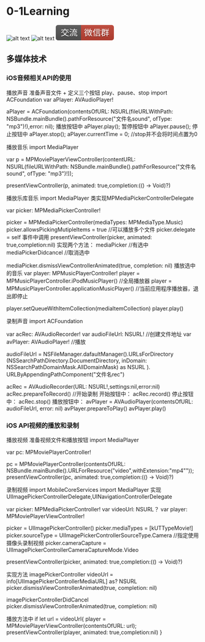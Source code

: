 # 0-1Learning

![alt text](../../static/common/svg/luoxiaosheng.svg "公众号")
![alt text](../../static/common/svg/luoxiaosheng_learning.svg "学习")
![alt text](../../static/common/svg/luoxiaosheng_wechat.svg "微信")



## 多媒体技术

### iOS音频相关API的使用

播放声音
准备声音文件 + 定义三个按钮 play、pause、stop
import ACFoundation
var aPlayer: AVAudioPlayer!

aPlayer = ACFoundation(contentsOfURL: NSURL(fileURLWithPath:
NSBundle.mainBundle().pathForResource("文件名sound", ofType:
"mp3")!),error: nil);
播放按钮中
aPlayer.play();
暂停按钮中
aPlayer.pause();
停止按钮中
aPlayer.stop();
aPlayer.currentTime = 0; //stop并不会将时间点置为0


播放音乐
import MediaPlayer

var p = MPMoviePlayerViewController(contentURL: NSURL(fileURLWithPath:
NSBundle.mainBundle().pathForResource("文件名sound", ofType:
"mp3")!));

presentViewController(p, animated: true,completion:(() -> Void)?)


播放乐库音乐
import MediaPlayer
类实现MPMediaPickerControllerDelegate

var picker: MPMediaPickerController!

picker = MPMediaPickerController(mediaTypes: MPMediaType.Music)
picker.allowsPickingMutipleItems = true     //可以播放多个文件
picker.delegate = self
事件中调用
presentViewController(picker, animated: true,completion:nil)
实现两个方法：
mediaPicker  //有选中
mediaPickerDidcancel    //取消选中

mediaPicker.dismissViewControllerAnimated(true, completion: nil)
播放选中的音乐
var player: MPMusicPlayerController!
player = MPMusicPlayerController.iPodMusicPlayer()  //全局播放器
player = MPMusicPlayerController.applicationMusicPlayer()   //当前应用程序播放器，退出即停止

player.setQueueWithItemCollection(mediaItemCollection)
player.play()


录制声音
import ACFoundation

var acRec: AVAudioRecorder!
var audioFileUrl: NSURL!    //创建文件地址
var avPlayer: AVAudioPlayer!    //播放

audioFileUrl = NSFileManager.dafaultManager().URLsForDirectory
(NSSearchPathDirectory.DocumentDirectory, inDomain: 
NSSearchPathDomainMask.AllDomainMask) as NSURL ).
URLByAppendingPathComponent("文件名rec")

acRec = AVAudioRecorder(URL: NSURL!,settings:nil,error:nil)
acRec.prepareToRecord() //开始录制
开始按钮中：
acRec.record()
停止按钮中：
acRec.stop()
播放按钮中：
avPlayer = AVAudioPlayer(contentsOfURL: audioFileUrl, error: nil)
avPlayer.prepareToPlay()
avPlayer.play()


### iOS API视频的播放和录制
播放视频
准备视频文件和播放按钮
import MediaPlayer

var pc: MPMoviePlayerController!

pc = MPMoviePlayerController(contentsOfURL: NSBundle.mainBundle().URLForResource("video",withExtension:"mp4""));
presentViewController(pc, animated: true,completion:(() -> Void)?)



录制视频
import MobileCoreServices
import MediaPlayer
实现 UIImagePickerControllerDelegate,UINavigationControllerDelegate

var picker: MPMediaPickerController!
var videoUrl: NSURL？
var player: MPMoviePlayerViewController!

picker = UIImagePickerController()
picker.mediaTypes = [kUTTypeMovie!]
picker.sourceType = UIImagePickerControllerSourceType.Camera    //指定使用摄像头录制视频
picker.cameraCapture = 
    UIImagePickerControllerCameraCaptureMode.Video

presentViewController(picker, animated: true,completion:(() -> Void)?)

实现方法
imagePickerController
videoUrl = info[UIImagePickerControllerMediaURL] as? NSURL
picker.dismissViewControllerAnimated(true, completion: nil)

imagePickerControllerDidCancel
picker.dismissViewControllerAnimated(true, completion: nil)

播放方法中
if let url = videoUrl{
    player = MPMoviePlayerViewController(contentsOfURL: url);
    presentViewController(player, animated: true,completion:nil)
}